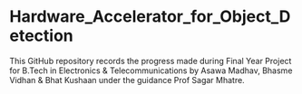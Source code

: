 # Hardware_Accelerator_for_Object_Detection

This GitHub repository records the progress made during Final Year Project for B.Tech in Electronics & Telecommunications by Asawa Madhav, Bhasme Vidhan & Bhat Kushaan under the guidance Prof Sagar Mhatre.
